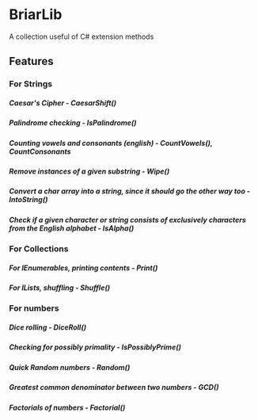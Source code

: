 # BriarLib
A collection useful of C# extension methods
## Features
### For Strings
##### Caesar's Cipher - CaesarShift()
##### Palindrome checking - IsPalindrome()
##### Counting vowels and consonants (english) - CountVowels(), CountConsonants
##### Remove instances of a given substring - Wipe()
##### Convert a char array into a string, since it should go the other way too - IntoString()
##### Check if a given character or string consists of exclusively characters from the English alphabet - IsAlpha()

### For Collections
##### For IEnumerables, printing contents - Print()
##### For ILists, shuffling - Shuffle()

### For numbers
##### Dice rolling - DiceRoll()
##### Checking for possibly primality - IsPossiblyPrime()
##### Quick Random numbers - Random()
##### Greatest common denominator between two numbers - GCD()
##### Factorials of numbers - Factorial()
